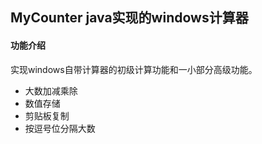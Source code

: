 ## MyCounter  java实现的windows计算器

#### 功能介绍

实现windows自带计算器的初级计算功能和一小部分高级功能。

- 大数加减乘除
- 数值存储
- 剪贴板复制
- 按逗号位分隔大数
